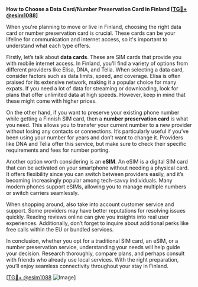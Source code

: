 **How to Choose a Data Card/Number Preservation Card in Finland [[TG💪+ @esim1088](https://t.me/s/esim1088)]**

When you're planning to move or live in Finland, choosing the right data card or number preservation card is crucial. These cards can be your lifeline for communication and internet access, so it's important to understand what each type offers.

Firstly, let’s talk about **data cards**. These are SIM cards that provide you with mobile internet access. In Finland, you'll find a variety of options from different providers like Elisa, DNA, and Telia. When selecting a data card, consider factors such as data limits, speed, and coverage. Elisa is often praised for its extensive network, making it a popular choice for many expats. If you need a lot of data for streaming or downloading, look for plans that offer unlimited data at high speeds. However, keep in mind that these might come with higher prices.

On the other hand, if you want to preserve your existing phone number while getting a Finnish SIM card, then a **number preservation card** is what you need. This allows you to transfer your current number to a new provider without losing any contacts or connections. It’s particularly useful if you’ve been using your number for years and don’t want to change it. Providers like DNA and Telia offer this service, but make sure to check their specific requirements and fees for number porting.

Another option worth considering is an **eSIM**. An eSIM is a digital SIM card that can be activated on your smartphone without needing a physical card. It offers flexibility since you can switch between providers easily, and it’s becoming increasingly popular among tech-savvy individuals. Many modern phones support eSIMs, allowing you to manage multiple numbers or switch carriers seamlessly.

When shopping around, also take into account customer service and support. Some providers may have better reputations for resolving issues quickly. Reading reviews online can give you insights into real user experiences. Additionally, don’t forget to inquire about additional perks like free calls within the EU or bundled services.

In conclusion, whether you opt for a traditional SIM card, an eSIM, or a number preservation service, understanding your needs will help guide your decision. Research thoroughly, compare plans, and perhaps consult with friends who already use local services. With the right preparation, you’ll enjoy seamless connectivity throughout your stay in Finland.

[[TG💪+ @esim1088](https://t.me/s/esim1088) ![Image](https://i.postimg.cc/Y0z9fWf4/image.png)]
